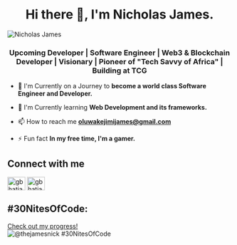 <h1 align="center">Hi there 👋, I'm Nicholas James.</h1>

![Nicholas James](https://github.com/thejamesnick/thejamesnick/assets/86798183/164d8c7a-91d7-4b96-bbb8-e00c2edfb977)

<h3 align="center"> Upcoming Developer | Software Engineer | Web3 & Blockchain Developer | Visionary | Pioneer of "Tech Savvy of Africa" | Building at TCG </h3>


- 🔭 I'm Currently on a Journey to **become a world class Software Engineer and Developer.**
  
- 🌱 I'm Currently learning **Web Development and its frameworks.**

- 📫 How to reach me **oluwakejimijames@gmail.com**
  
- ⚡ Fun fact **In my free time, I'm a gamer.**

## Connect with me
<p align="left">
<a href="https://twitter.com/notnicksol" target="blank"><img align="center" src="https://cdn.jsdelivr.net/npm/simple-icons@3.0.1/icons/twitter.svg" alt="gbhatia30" height="30" width="40" /></a>
<a href="https://www.linkedin.com/in/thejamesnick/" target="blank"><img align="center" src="https://cdn.jsdelivr.net/npm/simple-icons@3.0.1/icons/linkedin.svg" alt="gbhatia30" height="30" width="40" /></a>
</p>

## #30NitesOfCode:
  [Check out my progress!](https://www.codedex.io/@thejamesnick/30-nites-of-code)  
  ![@thejamesnick #30NitesOfCode](https://www.codedex.io/api/petStatus?user=thejamesnick)
